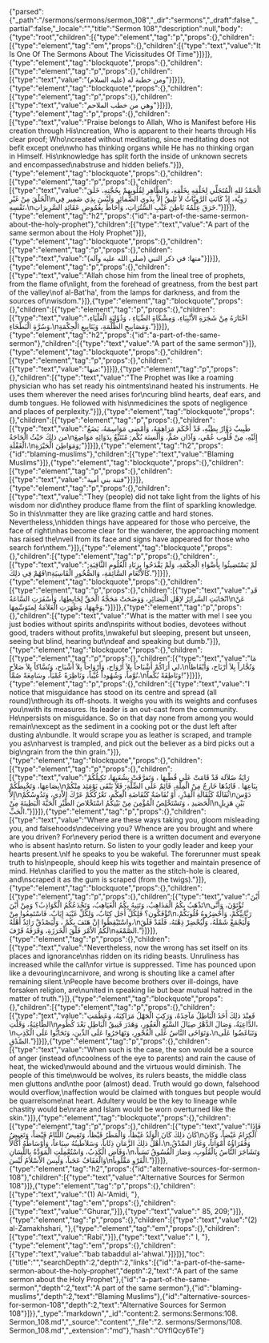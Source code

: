 {"parsed":{"_path":"/sermons/sermons/sermon_108","_dir":"sermons","_draft":false,"_partial":false,"_locale":"","title":"Sermon 108","description":null,"body":{"type":"root","children":[{"type":"element","tag":"p","props":{},"children":[{"type":"element","tag":"em","props":{},"children":[{"type":"text","value":"It Is One Of The Sermons About The Vicissitudes Of Time"}]}]},{"type":"element","tag":"blockquote","props":{},"children":[{"type":"element","tag":"p","props":{},"children":[{"type":"text","value":"ومن خطبة له (عليه السلام)"}]}]},{"type":"element","tag":"blockquote","props":{},"children":[{"type":"element","tag":"p","props":{},"children":[{"type":"text","value":"وهي من خطب الملاحم"}]}]},{"type":"element","tag":"p","props":{},"children":[{"type":"text","value":"Praise belongs to Allah, Who is Manifest before His creation through His\ncreation, Who is apparent to their hearts through His clear proof; Who\ncreated without meditating, since meditating does not befit except one\nwho has thinking organs while He has no thinking organ in Himself. His\nknowledge has split forth the inside of unknown secrets and encompassed\nabstruse and hidden beliefs."}]},{"type":"element","tag":"blockquote","props":{},"children":[{"type":"element","tag":"p","props":{},"children":[{"type":"text","value":"الْحَمْدُ للهِ الْمُتَجَلِّي لِخَلْقِهِ بِخَلْقِهِ، وَالظَّاهِرِ لِقُلُوبِهِمْ بِحُجَّتِهِ، خَلَقَ الْخَلْقَ مِنْ غَيْرِ\nرَوِيَّة، إِذْ كَانَتِ الرَّوِيَّاتُ لاَ تَلِيقُ إِلاَّ بِذَوي الضَّمائِرِ وَلَيْسَ بِذِي ضَمِير فِي نَفْسِهِ،\nخَرَقَ عِلْمُهُ بَاطِنَ غَيْبِ السُّتُرَاتِ، وَأَحَاطَ بِغُمُوضِ عَقَائِدِ السَّرِيرَاتِ."}]}]},{"type":"element","tag":"h2","props":{"id":"a-part-of-the-same-sermon-about-the-holy-prophet"},"children":[{"type":"text","value":"A part of the same sermon about the Holy Prophet"}]},{"type":"element","tag":"blockquote","props":{},"children":[{"type":"element","tag":"p","props":{},"children":[{"type":"text","value":"منها: في ذكر النبي (صلى الله عليه وآله)"}]}]},{"type":"element","tag":"p","props":{},"children":[{"type":"text","value":"Allah chose him from the lineal tree of prophets, from the flame of\nlight, from the forehead of greatness, from the best part of the valley\nof al-Bat'ha', from the lamps for darkness, and from the sources of\nwisdom."}]},{"type":"element","tag":"blockquote","props":{},"children":[{"type":"element","tag":"p","props":{},"children":[{"type":"text","value":"اخْتَارَهُ مِنْ شَجَرَةِ الاْنْبِيَاءِ، وَمِشْكَاةِ الضِّيَاءِ ، وَذُؤَابَةِ الْعَلْيَاءِ، وَسُرَّةِ الْبَطْحَاءِ،\nوَمَصَابِيحِ الظُّلْمَةِ، وَيَنَابِيعِ الْحِكْمَةِ."}]}]},{"type":"element","tag":"h2","props":{"id":"a-part-of-the-same-sermon"},"children":[{"type":"text","value":"A part of the same sermon"}]},{"type":"element","tag":"blockquote","props":{},"children":[{"type":"element","tag":"p","props":{},"children":[{"type":"text","value":"منها:"}]}]},{"type":"element","tag":"p","props":{},"children":[{"type":"text","value":"The Prophet was like a roaming physician who has set ready his ointments\nand heated his instruments. He uses them wherever the need arises for\ncuring blind hearts, deaf ears, and dumb tongues. He followed with his\nmedicines the spots of negligence and places of perplexity."}]},{"type":"element","tag":"blockquote","props":{},"children":[{"type":"element","tag":"p","props":{},"children":[{"type":"text","value":"طَبِيبٌ دَوَّارٌ بِطِبِّهِ، قَدْ أَحْكَمَ مَرَاهِمَهُ، وَأمْضى مَوَاسِمَهُ، يَضَعُ من ذلِكَ حَيْثُ الْحَاجَةُ\nإِلَيْهِ، مِنْ قُلُوب عُمْي، وَآذَان صُمٍّ، وَأَلْسِنَة بُكْم; مُتَتَبِّعٌ بِدَوَائِهِ مَوَاضِعَ الْغَفْلَةِ،\nوَمَوَاطِنَ الْحَيْرَةِ;"}]}]},{"type":"element","tag":"h2","props":{"id":"blaming-muslims"},"children":[{"type":"text","value":"Blaming Muslims"}]},{"type":"element","tag":"blockquote","props":{},"children":[{"type":"element","tag":"p","props":{},"children":[{"type":"text","value":"فتنة بني أمية"}]}]},{"type":"element","tag":"p","props":{},"children":[{"type":"text","value":"They (people) did not take light from the lights of his wisdom nor did\nthey produce flame from the flint of sparkling knowledge. So in this\nmatter they are like grazing cattle and hard stones. Nevertheless,\nhidden things have appeared for those who perceive, the face of right\nhas become clear for the wanderer, the approaching moment has raised the\nveil from its face and signs have appeared for those who search for\nthem."}]},{"type":"element","tag":"blockquote","props":{},"children":[{"type":"element","tag":"p","props":{},"children":[{"type":"text","value":"لَمْ يَسْتَضِيئُوا بِأَضْوَاءِ الْحِكْمَةِ، وَلَمْ يَقْدَحُوا بِزِنَادِ الْعُلُومِ الثَّاقِبَةِ; فَهُمْ فِي ذلِكَ\nكَالاْنْعَامِ السَّائِمَةِ، وَالصُّخُورِ الْقَاسِيَةِ."}]}]},{"type":"element","tag":"blockquote","props":{},"children":[{"type":"element","tag":"p","props":{},"children":[{"type":"text","value":"قَدِ انْجَابَتِ السَّرائِرُ لاِهْلِ الْبَصَائِرِ، وَوَضَحَتْ مَحَجَّةُ الْحَقِّ لِخَابِطِهَا، وَأَسْفَرَتِ السَّاعَةُ\nعَنْ وَجْهِهَا، وَظَهَرَتِ الْعَلاَمَةُ لِمتَوَسِّمِهَا."}]}]},{"type":"element","tag":"p","props":{},"children":[{"type":"text","value":"What is the matter with me! I see you just bodies without spirits and\nspirits without bodies, devotees without good, traders without profits,\nwakeful but sleeping, present but unseen, seeing but blind, hearing but\ndeaf and speaking but dumb."}]},{"type":"element","tag":"blockquote","props":{},"children":[{"type":"element","tag":"p","props":{},"children":[{"type":"text","value":"مَا لي أَرَاكُمْ أَشْبَاحاً بِلاَ أَرْوَاح، وَأَرْوَاحاً بِلاَ أَشْبَاح، وَنُسَّاكاً بِلاَ صَلاَح،\nوَتُجَّاراً بِلاَ أَرْبَاح، وَأَيْقَاظاً نُوَّماً، وَشُهُوداً غُيَّباً، وَنَاظِرَةً عُمْيَاً، وسَامِعَةً صُمَّاً،\nوَنَاطِقَةً بُكْماً!"}]}]},{"type":"element","tag":"p","props":{},"children":[{"type":"text","value":"I notice that misguidance has stood on its centre and spread (all round)\nthrough its off-shoots. It weighs you with its weights and confuses you\nwith its measures. Its leader is an out-cast from the community. He\npersists on misguidance. So on that day none from among you would remain\nexcept as the sediment in a cooking pot or the dust left after dusting a\nbundle. It would scrape you as leather is scraped, and trample you as\nharvest is trampled, and pick out the believer as a bird picks out a big\ngrain from the thin grain."}]},{"type":"element","tag":"blockquote","props":{},"children":[{"type":"element","tag":"p","props":{},"children":[{"type":"text","value":"رَايَةُ ضَلاَلة قَدْ قَامَتْ عَلَى قُطْبِهَا ، وَتَفرَّقَتْ بِشُعَبِهَا، تَكِيلُكُمْ بِصَاعِهَا، وَتَخْبِطُكُمْ\nبِبَاعِهَا . قَائِدُهَا خَارجٌ مِنْ الْمِلَّةِ، قَائِمٌ عَلَى الضِّلَّةِ; فَلاَ يَبْقَى يَوْمَئِذ مِنْكُمْ إِلاَّ\nثُفَالَةٌ كَثُفَالَةِ الْقِدْرِ، أَوْ نُفَاضَةٌ كَنُفَاضَةِ الْعِكْمِ، تَعْرُكُكُمْ عَرْكَ الاْدِي، وَتَدُوسُكُمْ\nدَوْسَ الْحَصَيدِ ، وَتَسْتَخْلِصُ الْمُؤْمِنَ مِنْ بَيْنِكُمُ اسْتَخْلاصَ الطَّيْرِ الْحَبَّةَ الْبَطِينَةَ مِنْ\nبَيْنِ هَزِيلِ الْحَبِّ."}]}]},{"type":"element","tag":"p","props":{},"children":[{"type":"text","value":"Where are these ways taking you, gloom misleading you, and falsehoods\ndeceiving you? Whence are you brought and where are you driven? For\nevery period there is a written document and everyone who is absent has\nto return. So listen to your godly leader and keep your hearts present.\nIf he speaks to you be wakeful. The forerunner must speak truth to his\npeople, should keep his wits together and maintain presence of mind. He\nhas clarified to you the matter as the stitch-hole is cleared, and\nscraped it as the gum is scraped (from the twigs)."}]},{"type":"element","tag":"blockquote","props":{},"children":[{"type":"element","tag":"p","props":{},"children":[{"type":"text","value":"أَيْنَ تَذْهَبُ بِكُمُ الْمَذَاهِبُ، وَتَتِيهُ بِكُمُ الْغَيَاهِبُ، وَتَخْدَعُكُمُ الْكَوَاذِبُ؟ وَمِنْ أَيْنَ\nتُؤْتَوْنَ، وَأَنَّى تٌؤْفَكُون؟ فَلِكُلِّ أَجَل كِتَابٌ، وَلِكُلِّ غَيْبَة إِيَابٌ، فَاسْتَمِعُوا مِنْ\nرَبَّانِيِّكُمْ، وَأَحْضِرُوهُ قُلُوبَكُمْ، واسْتَيْقِظُوا إِنْ هَتَفَ بِكُمْ ، وَلْيَصْدُقْ رَائِدٌ أَهْلَهُ،\nوَلْيَجْمَعْ شَمْلَهُ، وَلْيُحْضِرْ ذِهْنَهُ، فَلَقَدْ فَلَقَ لَكُمُ الاْمْرَ فَلْقَ الْخَرَزَةِ، وَقَرَفَهُ قَرْفَ\nالصَّمْغَةِ."}]}]},{"type":"element","tag":"p","props":{},"children":[{"type":"text","value":"Nevertheless, now the wrong has set itself on its places and ignorance\nhas ridden on its riding beasts. Unruliness has increased while the call\nfor virtue is suppressed. Time has pounced upon like a devouring\ncarnivore, and wrong is shouting like a camel after remaining silent.\nPeople have become brothers over ill-doings, have forsaken religion, are\nunited in speaking lie but bear mutual hatred in the matter of truth."}]},{"type":"element","tag":"blockquote","props":{},"children":[{"type":"element","tag":"p","props":{},"children":[{"type":"text","value":"فَعِنْدَ ذلِكَ أَخَذَ الْبَاطِلُ مَآخِذَهُ، وَرَكِبَ الْجَهْلُ مَرَاكِبَهُ، وَعَظُمَتِ الطَّاغِيَةُ، وَقَلَّتِ\nالدَّاعِيَةُ، وَصَالَ الدَّهْرُ صِيَالَ السَّبُعِ الْعَقُورِ، وَهَدَرَ فَنِيقُ الْبَاطِلِ بَعْدَ كُظُوم،\nوَتَوَاخَى النَّاسُ عَلَى الْفُجْورِ، وَتَهَاجَرُوا عَلَى الدِّينِ، وَتَحَابُّوا عَلَى الْكَذِبِ،\nوَتَبَاغَضُوا عَلَى الصِّدْقِ."}]}]},{"type":"element","tag":"p","props":{},"children":[{"type":"text","value":"When such is the case, the son would be a source of anger (instead of\ncoolness of the eye to parents) and rain the cause of heat, the wicked\nwould abound and the virtuous would diminish. The people of this time\nwould be wolves, its rulers beasts, the middle class men gluttons and\nthe poor (almost) dead. Truth would go down, falsehood would overflow,\naffection would be claimed with tongues but people would be quarrelsome\nat heart. Adultery would be the key to lineage while chastity would be\nrare and Islam would be worn overturned like the skin."}]},{"type":"element","tag":"blockquote","props":{},"children":[{"type":"element","tag":"p","props":{},"children":[{"type":"text","value":"فَإِذَا كَانَ ذلِكَ كَانَ الْوَلَدُ غَيْظاً، وَالْمَطَرُ قَيْظاً، وَتَفِيضُ اللِّئَامُ فَيْضاً، وَتَغِيضُ\nالْكِرَامُ غَيْضاً، وَكَانَ أَهْلُ ذلِكَ الزَّمَانِ ذِئَاباً، وَسَلاَطَينُهُ سِبَاعاً، وَأَوْسَاطُهُ أُكَّالاً،\nوَفُقَرَاؤُهُ أَمْوَاتاً، وَغَارَ الصِّدْقُ، وَفَاض الْكَذِبُ، وَاسْتُعْمِلَتِ الْمَوَدَّةُ بِاللِّسَانِ،\nوَتَشَاجَرَ النَّاسُ بِالْقُلُوبِ، وَصَارَ الْفُسُوقُ نَسَباً، وَالْعَفَافُ عَجَباً، وَلُبِسَ الاْسْلاَمُ لُبْسَ\nالْفَرْوِ مَقْلُوباً."}]}]},{"type":"element","tag":"h2","props":{"id":"alternative-sources-for-sermon-108"},"children":[{"type":"text","value":"Alternative Sources for Sermon 108"}]},{"type":"element","tag":"p","props":{},"children":[{"type":"text","value":"(1) Al-'Amidi, "},{"type":"element","tag":"em","props":{},"children":[{"type":"text","value":"Ghurar,"}]},{"type":"text","value":" 85, 209;"}]},{"type":"element","tag":"p","props":{},"children":[{"type":"text","value":"(2) al-Zamakhshari, "},{"type":"element","tag":"em","props":{},"children":[{"type":"text","value":"Rabi',"}]},{"type":"text","value":" I, "},{"type":"element","tag":"em","props":{},"children":[{"type":"text","value":"bab tabaddul al-'ahwal."}]}]}],"toc":{"title":"","searchDepth":2,"depth":2,"links":[{"id":"a-part-of-the-same-sermon-about-the-holy-prophet","depth":2,"text":"A part of the same sermon about the Holy Prophet"},{"id":"a-part-of-the-same-sermon","depth":2,"text":"A part of the same sermon"},{"id":"blaming-muslims","depth":2,"text":"Blaming Muslims"},{"id":"alternative-sources-for-sermon-108","depth":2,"text":"Alternative Sources for Sermon 108"}]}},"_type":"markdown","_id":"content:2. sermons:Sermons:108. Sermon_108.md","_source":"content","_file":"2. sermons/Sermons/108. Sermon_108.md","_extension":"md"},"hash":"OYflQcy6Te"}